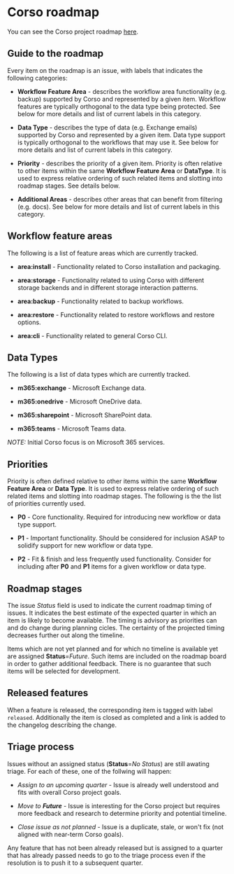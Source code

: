 # Corso roadmap

You can see the Corso project roadmap
[here](https://github.com/orgs/alcionai/projects/1/).

## Guide to the roadmap

Every item on the roadmap is an issue, with labels that indicates the following
categories:

* **Workflow Feature Area** - describes the workflow area functionality (e.g.
backup) supported by Corso and represented by a given item. Workflow features
are typically orthogonal to the data type being protected. See below for more
details and list of current labels in this category.  

* **Data Type** - describes the type of data (e.g. Exchange emails) supported
by Corso and represented by a given item. Data type support is typically
orthogonal to the workflows that may use it. See below for more details and
list of current labels in this category.  

* **Priority** - describes the priority of a given item. Priority is often
relative to other items within the same **Workflow Feature Area** or
**DataType**. It is used to express relative ordering of such related items and
slotting into roadmap stages. See details below.  

* **Additional Areas** - describes other areas that can benefit from filtering
(e.g. docs). See below for more details and list of current labels in this
category.  

## Workflow feature areas

The following is a list of feature areas which are currently tracked.  

* **area:install** - Functionality related to Corso installation and packaging.

* **area:storage** - Functionality related to using Corso with different
storage backends and in different storage interaction patterns.  

* **area:backup** - Functionality related to backup workflows.  

* **area:restore** - Functionality related to restore workflows and restore
options.  

* **area:cli** - Functionality related to general Corso CLI.  

## Data Types

The following is a list of data types which are currently tracked.  

* **m365:exchange** - Microsoft Exchange data.  

* **m365:onedrive** - Microsoft OneDrive data.  

* **m365:sharepoint** - Microsoft SharePoint data.

* **m365:teams** - Microsoft Teams data.  

*NOTE:* Initial Corso focus is on Microsoft 365 services.  

## Priorities

Priority is often defined relative to other items within the same
**Workflow Feature Area** or **Data Type**. It is used to express relative
ordering of such related items and slotting into roadmap stages. The following
is the the list of priorities currently used.

* **P0** - Core functionality. Required for introducing new workflow or data
type support.  

* **P1** - Important functionality. Should be considered for inclusion ASAP to
solidify support for new workflow or data type.  

* **P2** - Fit & finish and less frequently used functionality. Consider for
including after **P0** and **P1** items for a given workflow or data type.  

## Roadmap stages

The issue *Status* field is used to indicate the current roadmap timing of
issues. It indicates the best estimate of the expected quarter in which an
item is likely to become available. The timing is advisory as priorities can
and do change during planning cicles. The certainty of the projected timing
decreases further out along the timeline.  

Items which are not yet planned and for which no timeline is available yet are
assigned **Status**=*Future*. Such items are included on the roadmap board in
order to gather additional feedback. There is no guarantee that such items will
be selected for development.

## Released features

When a feature is released, the corresponding item is tagged with label
`released`. Additionally the item is closed as completed and a link is added to the changelog describing the change.  

## Triage process

Issues without an assigned status (**Status**=*No Status*) are still awating triage. For each of these, one of the follwing will happen:  

* *Assign to an upcoming quarter* - Issue is already well understood and fits
with overall Corso project goals.  

* *Move to **Future*** - Issue is interesting for the Corso project but requires
more feedback and research to determine priority and potential timeline.  

* *Close issue as not planned* - Issue is a duplicate, stale, or won't fix
(not aligned with near-term Corso goals).  

Any feature that has not been already released but is assigned to a quarter that has already passed needs to go to the triage process even if the resolution is to push it to a subsequent quarter.  